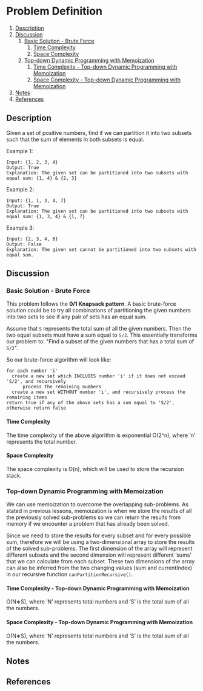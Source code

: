 # Problem Definition

1. [Description](#description)
2. [Discussion](#discussion)
   1. [Basic Solution - Brute Force](#basic-solution---brute-force)
      1. [Time Complexity](#time-complexity)
      2. [Space Complexity](#space-complexity)
   2. [Top-down Dynamic Programming with Memoization](#top-down-dynamic-programming-with-memoization)
      1. [Time Complexity - Top-down Dynamic Programming with Memoization](#time-complexity---top-down-dynamic-programming-with-memoization)
      2. [Space Complexity - Top-down Dynamic Programming with Memoization](#space-complexity---top-down-dynamic-programming-with-memoization)
3. [Notes](#notes)
4. [References](#references)

## Description

Given a set of positive numbers, find if we can partition it into two subsets such that the sum of elements in both subsets is equal.

Example 1:

```plaintext
Input: {1, 2, 3, 4}
Output: True
Explanation: The given set can be partitioned into two subsets with equal sum: {1, 4} & {2, 3}
```

Example 2:

```plaintext
Input: {1, 1, 3, 4, 7}
Output: True
Explanation: The given set can be partitioned into two subsets with equal sum: {1, 3, 4} & {1, 7}
```

Example 3:

```plaintext
Input: {2, 3, 4, 6}
Output: False
Explanation: The given set cannot be partitioned into two subsets with equal sum.
```

## Discussion

### Basic Solution - Brute Force

This problem follows the **0/1 Knapsack pattern**. A basic brute-force solution could be to try all combinations of partitioning the given numbers into two sets to see if any pair of sets has an equal sum.

Assume that `S` represents the total sum of all the given numbers. Then the two equal subsets must have a sum equal to `S/2`. This essentially transforms our problem to: "Find a subset of the given numbers that has a total sum of `S/2`".

So our brute-force algorithm will look like:

```plaintext
for each number 'i'
  create a new set which INCLUDES number 'i' if it does not exceed 'S/2', and recursively
      process the remaining numbers
  create a new set WITHOUT number 'i', and recursively process the remaining items
return true if any of the above sets has a sum equal to 'S/2', otherwise return false
```

#### Time Complexity

The time complexity of the above algorithm is exponential O(2^n), where ‘n’ represents the total number.

#### Space Complexity

The space complexity is O(n), which will be used to store the recursion stack.

### Top-down Dynamic Programming with Memoization

We can use memoization to overcome the overlapping sub-problems. As stated in previous lessons, memoization is when we store the results of all the previously solved sub-problems so we can return the results from memory if we encounter a problem that has already been solved.

Since we need to store the results for every subset and for every possible sum, therefore we will be using a two-dimensional array to store the results of the solved sub-problems. The first dimension of the array will represent different subsets and the second dimension will represent different ‘sums’ that we can calculate from each subset. These two dimensions of the array can also be inferred from the two changing values (sum and currentIndex) in our recursive function `canPartitionRecursive()`.

#### Time Complexity - Top-down Dynamic Programming with Memoization

O(N∗S), where ‘N’ represents total numbers and ‘S’ is the total sum of all the numbers.

#### Space Complexity - Top-down Dynamic Programming with Memoization

O(N∗S), where ‘N’ represents total numbers and ‘S’ is the total sum of all the numbers.

## Notes

## References
